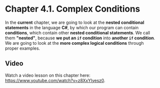 # Chapter 4.1. Complex Conditions

In the **current** chapter, we are going to look at the **nested conditional statements** in the language **C#**, by which our program can contain **conditions**, which contain other **nested conditional statements**. We call them **"nested"**, because **we put an `if` condition** into **another `if` condition**. We are going to look at the **more complex logical conditions** through proper examples.

## Video
<div class="video-player">
  Watch a video lesson on this chapter here: <a target="_blank"
  href="https://www.youtube.com/watch?v=z8XxYIyesz0">
  https://www.youtube.com/watch?v=z8XxYIyesz0</a>.
</div>
